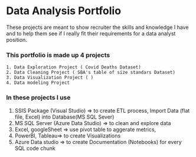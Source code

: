 # Data Analysis Portfolio
These projects are meant to show recruiter the skills and knowledge I have and to help them see if I really fit their requirements for a data analyst position.

### This portfolio is made up 4 projects

    1. Data Exploration Project ( Covid Deaths Dataset)
    2. Data Cleaning Project ( SBA's table of size standars Dataset)
    3. Data Visualization Project ( )
    4. Data modeling Project
   
    
### In these projects I use 

  1. SSIS Package (Visual Studio) => to create ETL process, Import Data (flat file, Excel) into Database(MS SQL Sever)
  2. MS SQL Server (Azure Data Studio) => to clean and explore data 
  3. Excel, googleSheet => use pivot table to aggerate metrics,
  4. PowerBI, Tableau=> to create Visualizations
  5. Azure Data studio => to create Documentation (Notebooks) for every SQL code chunk
  
  
